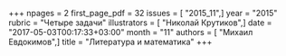 +++
npages = 2
first_page_pdf = 32
issues = [ "2015_11",]
year = "2015"
rubric = "Четыре задачи"
illustrators = [ "Николай Крутиков",]
date = "2017-05-03T00:17:33+03:00"
month = "11"
authors = [ "Михаил Евдокимов",]
title = "Литература и математика"
+++
